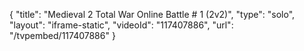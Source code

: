 {
    "title": "Medieval 2 Total War Online Battle # 1 (2v2)",
    "type": "solo",
    "layout": "iframe-static",
    "videoId": "117407886",
    "url": "\/tvpembed\/117407886"
}